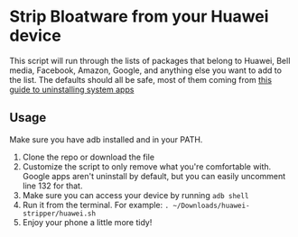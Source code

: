# Strip Bloatware from your Huawei device
This script will run through the lists of packages that belong to Huawei, Bell media, Facebook, Amazon, Google, and anything else you want to add to the list. The defaults should all be safe, most of them coming from [this guide to uninstalling system apps](https://forum.xda-developers.com/huawei-p30-pro/how-to/how-to-remove-huawei-bloatware-vog-ele-t4014937)

## Usage
Make sure you have adb installed and in your PATH.
1. Clone the repo or download the file
2. Customize the script to only remove what you're comfortable with. Google apps aren't uninstall by default, but you can easily uncomment line 132 for that.
3. Make sure you can access your device by running `adb shell`
4. Run it from the terminal. For example: `. ~/Downloads/huawei-stripper/huawei.sh`
5. Enjoy your phone a little more tidy!
